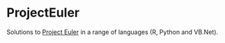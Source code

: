 # ProjectEuler
Solutions to [Project Euler](https://projecteuler.net/) in a range of languages (R, Python and VB.Net).
